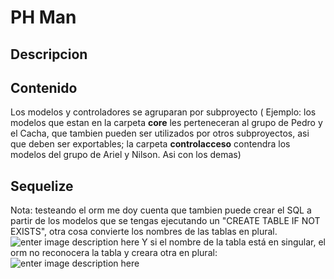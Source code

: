 
# PH Man

  

## Descripcion

  

## Contenido
Los modelos y controladores se agruparan por subproyecto ( Ejemplo: los modelos que estan en la carpeta **core** les perteneceran al grupo de Pedro y el Cacha,  que tambien pueden ser utilizados por otros subproyectos, asi que deben ser exportables; la carpeta **controlacceso** contendra los modelos del grupo de Ariel y Nilson. Asi con los demas)
  

## Sequelize

Nota: testeando el orm me doy cuenta que tambien puede crear el SQL a partir de los modelos que se tengas ejecutando un "CREATE TABLE IF NOT EXISTS", otra cosa convierte los nombres de las tablas en plural.
![enter image description here](http://i38.photobucket.com/albums/e131/ArielJose55/Untitled_zpsdhkjfrbx.jpg)
Y si el nombre de la tabla está en singular, el orm no reconocera la tabla y creara otra en plural:
![enter image description here](http://i38.photobucket.com/albums/e131/ArielJose55/Untitled_zpsmvpew6t1.jpg)